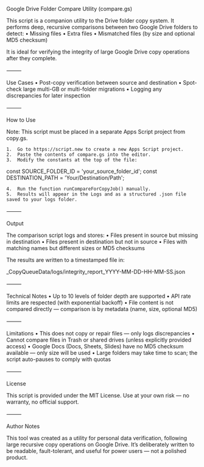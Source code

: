 Google Drive Folder Compare Utility (compare.gs)

This script is a companion utility to the Drive folder copy system.
It performs deep, recursive comparisons between two Google Drive folders to detect:
	•	Missing files
	•	Extra files
	•	Mismatched files (by size and optional MD5 checksum)

It is ideal for verifying the integrity of large Google Drive copy operations after they complete.

⸻

Use Cases
	•	Post-copy verification between source and destination
	•	Spot-check large multi-GB or multi-folder migrations
	•	Logging any discrepancies for later inspection

⸻

How to Use

Note: This script must be placed in a separate Apps Script project from copy.gs.

	1.	Go to https://script.new to create a new Apps Script project.
	2.	Paste the contents of compare.gs into the editor.
	3.	Modify the constants at the top of the file:

const SOURCE_FOLDER_ID = 'your_source_folder_id';
const DESTINATION_PATH = 'Your/Destination/Path';


	4.	Run the function runCompareForCopyJob() manually.
	5.	Results will appear in the Logs and as a structured .json file saved to your logs folder.

⸻

Output

The comparison script logs and stores:
	•	Files present in source but missing in destination
	•	Files present in destination but not in source
	•	Files with matching names but different sizes or MD5 checksums

The results are written to a timestamped file in:

_CopyQueueData/logs/integrity_report_YYYY-MM-DD-HH-MM-SS.json



⸻

Technical Notes
	•	Up to 10 levels of folder depth are supported
	•	API rate limits are respected (with exponential backoff)
	•	File content is not compared directly — comparison is by metadata (name, size, optional MD5)

⸻

Limitations
	•	This does not copy or repair files — only logs discrepancies
	•	Cannot compare files in Trash or shared drives (unless explicitly provided access)
	•	Google Docs (Docs, Sheets, Slides) have no MD5 checksum available — only size will be used
	•	Large folders may take time to scan; the script auto-pauses to comply with quotas

⸻

License

This script is provided under the MIT License.
Use at your own risk — no warranty, no official support.

⸻

Author Notes

This tool was created as a utility for personal data verification, following large recursive copy operations on Google Drive.
It’s deliberately written to be readable, fault-tolerant, and useful for power users — not a polished product.
